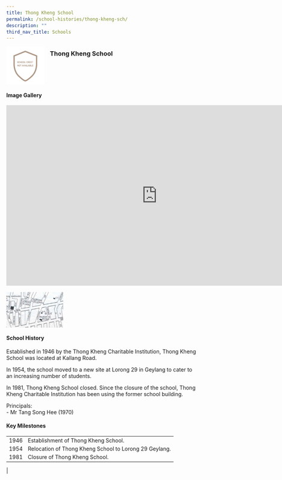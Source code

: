 ```yaml
---
title: Thong Kheng School
permalink: /school-histories/thong-kheng-sch/
description: ""
third_nav_title: Schools
---
```

<img align="left" style="width:20%;margin-right:15px;" src="/images/thongkhengsch1.png">

### **Thong Kheng School**

<br clear="left">

#### **Image Gallery**

<iframe src="https://docs.google.com/presentation/d/e/2PACX-1vQUDSQKvsrCqaFma4VGMRxxNCsg4mfo2_MbSDC4NMT4YVB3YHMufbLGrW589elyrHXmQ8aBzT62R9z4/embed?start=false&amp;loop=true&amp;delayms=5000" frameborder="0" width="800" height="479" allowfullscreen="true"></iframe>

<p><a href="https://staging.d1yxymztqoj7qn.amplifyapp.com/images/thongkhengsch2.jpg">  
<img align="left" style="width:30%;margin-right:15px;" src="/images/thongkhengsch2.jpg">
</a></p>

<br clear="left">

#### **School History**
Established in 1946 by the Thong Kheng Charitable Institution, Thong Kheng School was located at Kallang Road.  
  
In 1954, the school moved to a new site at Lorong 29 in Geylang to cater to an increasing number of students.  
  
In 1981, Thong Kheng School closed. Since the closure of the school, Thong Kheng Charitable Institution has been using the former school building.

Principals:<br>
\- Mr Tang Song Hee (1970)

#### **Key Milestones**

|  |  |
|:---:|---|
| 1946 | Establishment of Thong Kheng School. |
| 1954 | Relocation of Thong Kheng School to Lorong 29 Geylang. |
| 1981 | Closure of Thong Kheng School. |
|